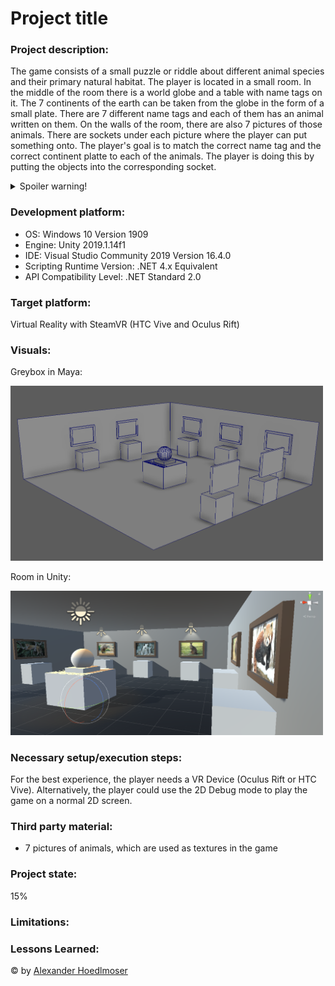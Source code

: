# Project title

### Project description: 
The game consists of a small puzzle or riddle about different animal species and their primary natural habitat. 
The player is located in a small room. In the middle of the room there is a world globe and a table with name tags on it. The 7 continents of the earth can be taken from the globe in the form of a small plate. There are 7 different name tags and each of them has an animal written on them. On the walls of the room, there are also 7 pictures of those animals. There are sockets under each picture where the player can put something onto. The player's goal is to match the correct name tag and the correct continent platte to each of the animals. The player is doing this by putting the objects into the corresponding socket.  

<details>
  <summary>Spoiler warning!</summary>
  
  Here are the animals that are used and what their primary natural habitat is.  
  North America: Buffalo  
  South America: Jaguar  
  Europe: Reindeer  
  Africa: Rhino  
  Asia: Red Panda  
  Australia: Wallaby  
  Antarctica:  Chinstrap pengiun
  
</details>

### Development platform: 
* OS: Windows 10 Version 1909
* Engine: Unity 2019.1.14f1
* IDE: Visual Studio Community 2019 Version 16.4.0
* Scripting Runtime Version: .NET 4.x Equivalent
* API Compatibility Level: .NET Standard 2.0

### Target platform: 
Virtual Reality with SteamVR (HTC Vive and Oculus Rift)

### Visuals: 
Greybox in Maya:
<div>
<img src = "./Screenshots/greybox-in-maya.png" width = "500">
</div>


Room in Unity:
<div>
<img src = "./Screenshots/animals-in-unity.png" width = "500">
</div>


### Necessary setup/execution steps: 
For the best experience, the player needs a VR Device (Oculus Rift or HTC Vive). Alternatively, the player could use the 2D Debug mode to play the game on a normal 2D screen.

### Third party material: 
* 7 pictures of animals, which are used as textures in the game

### Project state: 
15%

### Limitations: 

### Lessons Learned: 

© by [Alexander Hoedlmoser](https://github.com/alexhoedlmoser/)
